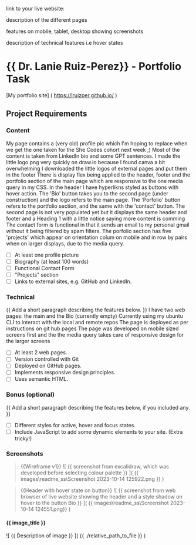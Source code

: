 <!-- ###### -->
link to your live website:

<!-- ###### -->
description of the different pages

<!-- ###### -->
features on mobile, tablet, desktop
showing screenshots 

<!-- ###### -->
description of technical features i.e hover states

# {{ Dr. Lanie Ruiz-Perez}} - Portfolio Task
[My portfolio site] ( https://lruizper.github.io/ )
## Project Requirements
### Content
My page contains a (very old) profile pic which I'm hoping to replace
when we get the one taken for the She Codes cohort next week ;)
Most of the content is taken from LinkedIn bio and some GPT sentences.
I made the little logo.png very quickly on draw.io because I found canva a bit overwhelming
I downloaded the little logos of external pages and put them in the footer
There is display flex being applied to the header, footer and the portfolio section of the main page which are responsive to the one media query in my CSS.
In the header I have hyperlikns styled as buttons with hover action. The 'Bio' button takes you to the second page (under construction) and the logo refers to the main page. The 'Porfolio' button refers to the portfolio section, and the same with the 'contact' button.
The second page is not very populated yet but it displays the same header and footer and a Heading 1 with 
a little notice saying more content is comming
The contact form is functional in that it sends an email to my personal gmail without it being filtered by spam filters.
The porfolio section has five 'projects' which appear on orientation colum on mobile and in row by pairs when on larger displays, due to the media query.
- [ ] At least one profile picture
- [ ] Biography (at least 100 words)
- [ ] Functional Contact Form
- [ ] "Projects" section
- [ ] Links to external sites, e.g. GitHub and LinkedIn.
### Technical
{{ Add a short paragraph describing the features below. }}
I have two web pages: the main and the Bio (currently empty)
Currently using my ubuntu CLI to interact with the local and remote repos
The page is deployed as per instructions on git hub pages
The page was developed on mobile sized screens first and the the media query takes care of 
responsive design for the larger screens
- [ ] At least 2 web pages.
- [ ] Version controlled with Git
- [ ] Deployed on GitHub pages.
- [ ] Implements responsive design principles.
- [ ] Uses semantic HTML.
### Bonus (optional)
{{ Add a short paragraph describing the features below, if you included any. }}
- [ ] Different styles for active, hover and focus states.
- [ ] Include JavaScript to add some dynamic elements to your site. (Extra
tricky!)
### Screenshots
> {{Wireframe v1}}
![ {{ screenshot from excalidraw, which was developed before selecting colour palette }} ]( {{ images\readme_ss\Screenshot 2023-10-14 125922.png }} )

> {{Header with hover state on button}}
![ {{ screenshot from web browser of live website showing the header and a style shadow on hover
to the button Bio }} ]( {{ images\readme_ss\Screenshot 2023-10-14 124551.png}} )

#### {{ image_title }}
![ {{ Description of image }} ]( {{ ./relative_path_to_file }} )